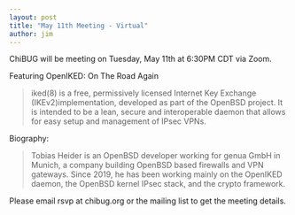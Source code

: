 ```yaml
---
layout: post
title: "May 11th Meeting - Virtual"
author: jim
---
```

ChiBUG will be meeting on Tuesday, May 11th at 6:30PM CDT via Zoom.

Featuring OpenIKED: On The Road Again

> iked(8) is a free, permissively licensed Internet Key Exchange (IKEv2)implementation, developed as part of the OpenBSD project. It is intended to be a lean, secure and interoperable daemon that allows for easy setup and management of IPsec VPNs.

Biography: 
> Tobias Heider is an OpenBSD developer working for genua GmbH in Munich, a company building OpenBSD based firewalls and VPN gateways. Since 2019, he has been working mainly on the OpenIKED daemon, the OpenBSD kernel IPsec stack, and the crypto framework. 

Please email rsvp at chibug.org or the mailing list to get the meeting details. 
